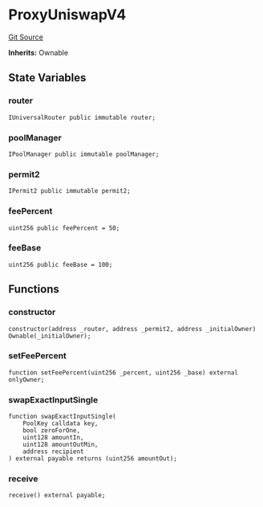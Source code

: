 # ProxyUniswapV4
[Git Source](https://github.com/EthanOK/swap-token/blob/13da3d986885cf1b59d407dc04bcb82ebe6d3dc8/src/ProxyUniswapV4.sol)

**Inherits:**
Ownable


## State Variables
### router

```solidity
IUniversalRouter public immutable router;
```


### poolManager

```solidity
IPoolManager public immutable poolManager;
```


### permit2

```solidity
IPermit2 public immutable permit2;
```


### feePercent

```solidity
uint256 public feePercent = 50;
```


### feeBase

```solidity
uint256 public feeBase = 100;
```


## Functions
### constructor


```solidity
constructor(address _router, address _permit2, address _initialOwner) Ownable(_initialOwner);
```

### setFeePercent


```solidity
function setFeePercent(uint256 _percent, uint256 _base) external onlyOwner;
```

### swapExactInputSingle


```solidity
function swapExactInputSingle(
    PoolKey calldata key,
    bool zeroForOne,
    uint128 amountIn,
    uint128 amountOutMin,
    address recipient
) external payable returns (uint256 amountOut);
```

### receive


```solidity
receive() external payable;
```

